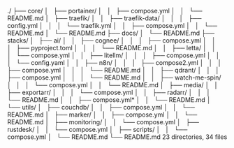 ./
├── core/
│   ├── portainer/
│   │   ├── compose.yml
│   │   └── README.md
│   ├── traefik/
│   │   ├── traefik-data/
│   │   │   ├── config.yml
│   │   │   └── traefik.yml
│   │   ├── compose.yml
│   │   └── README.md
│   └── README.md
├── docs/
│   └── README.md
├── stacks/
│   ├── ai/
│   │   ├── cognee/
│   │   │   ├── compose.yml
│   │   │   ├── pyproject.toml
│   │   │   └── README.md
│   │   ├── letta/
│   │   │   └── compose.yml
│   │   ├── litellm/
│   │   │   ├── compose.yml
│   │   │   └── config.yaml
│   │   ├── n8n/
│   │   │   ├── compose2.yml
│   │   │   ├── compose.yml
│   │   │   └── README.md
│   │   ├── qdrant/
│   │   │   ├── compose.yml
│   │   │   └── README.md
│   │   ├── watch-me-spin/
│   │   │   └── compose.yml
│   │   └── README.md
│   ├── media/
│   │   ├── exportarr/
│   │   │   └── compose.yml
│   │   ├── radarr/
│   │   │   └── README.md
│   │   ├── compose.yml*
│   │   └── README.md
│   └── utils/
│       ├── couchdb/
│       │   ├── compose.yml
│       │   └── README.md
│       ├── marker/
│       │   ├── compose.yml
│       │   └── README.md
│       ├── monitoring/
│       │   └── compose.yml
│       ├── rustdesk/
│       │   └── compose.yml
│       ├── scripts/
│       │   └── compose.yml
│       └── README.md
└── README.md
23 directories, 34 files

